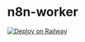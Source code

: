 # n8n-worker
[![Deploy on Railway](https://railway.app/button.svg)](https://railway.app/template/EfkjX2?referralCode=lJoDnn)
 







